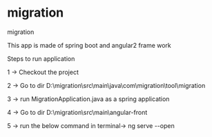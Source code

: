 # migration
migration

This app is made of spring boot and angular2 frame work

Steps to run application

1 -> Checkout the project

2 -> Go to dir D:\migration\src\main\java\com\migration\tool\migration

3 -> run MigrationApplication.java as a spring application

4 -> Go to dir D:\migration\src\main\angular-front

5 -> run the below command in terminal-> ng serve --open

